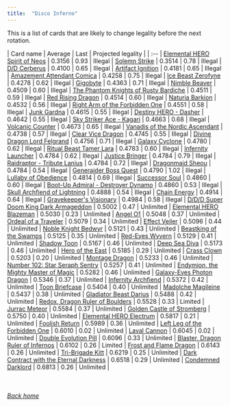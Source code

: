 ```yaml
---
title:  "Disco Inferno"
---
```


This is a list of cards that are likely to change legality before the next rotation.

| Card name | Average | Last | Projected legality |
| :-- |
[Elemental HERO Spirit of Neos](https://db.ygoprodeck.com/card/?search=Elemental%20HERO%20Spirit%20of%20Neos) | 0.3156 | 0.93 | Illegal |
[Solemn Strike](https://db.ygoprodeck.com/card/?search=Solemn%20Strike) | 0.3514 | 0.78 | Illegal |
[D/D Cerberus](https://db.ygoprodeck.com/card/?search=D/D%20Cerberus) | 0.4100 | 0.65 | Illegal |
[Artifact Ignition](https://db.ygoprodeck.com/card/?search=Artifact%20Ignition) | 0.4181 | 0.65 | Illegal |
[Amazement Attendant Comica](https://db.ygoprodeck.com/card/?search=Amazement%20Attendant%20Comica) | 0.4258 | 0.75 | Illegal |
[Ice Beast Zerofyne](https://db.ygoprodeck.com/card/?search=Ice%20Beast%20Zerofyne) | 0.4278 | 0.62 | Illegal |
[Gigobyte](https://db.ygoprodeck.com/card/?search=Gigobyte) | 0.4363 | 0.71 | Illegal |
[Nimble Beaver](https://db.ygoprodeck.com/card/?search=Nimble%20Beaver) | 0.4509 | 0.60 | Illegal |
[The Phantom Knights of Rusty Bardiche](https://db.ygoprodeck.com/card/?search=The%20Phantom%20Knights%20of%20Rusty%20Bardiche) | 0.4511 | 0.59 | Illegal |
[Red Rising Dragon](https://db.ygoprodeck.com/card/?search=Red%20Rising%20Dragon) | 0.4514 | 0.60 | Illegal |
[Naturia Barkion](https://db.ygoprodeck.com/card/?search=Naturia%20Barkion) | 0.4532 | 0.56 | Illegal |
[Right Arm of the Forbidden One](https://db.ygoprodeck.com/card/?search=Right%20Arm%20of%20the%20Forbidden%20One) | 0.4551 | 0.58 | Illegal |
[Junk Gardna](https://db.ygoprodeck.com/card/?search=Junk%20Gardna) | 0.4615 | 0.55 | Illegal |
[Destiny HERO - Dasher](https://db.ygoprodeck.com/card/?search=Destiny%20HERO%20-%20Dasher) | 0.4642 | 0.55 | Illegal |
[Sky Striker Ace - Kagari](https://db.ygoprodeck.com/card/?search=Sky%20Striker%20Ace%20-%20Kagari) | 0.4663 | 0.68 | Illegal |
[Volcanic Counter](https://db.ygoprodeck.com/card/?search=Volcanic%20Counter) | 0.4673 | 0.65 | Illegal |
[Vanadis of the Nordic Ascendant](https://db.ygoprodeck.com/card/?search=Vanadis%20of%20the%20Nordic%20Ascendant) | 0.4738 | 0.57 | Illegal |
[Clear Vice Dragon](https://db.ygoprodeck.com/card/?search=Clear%20Vice%20Dragon) | 0.4745 | 0.55 | Illegal |
[Divine Dragon Lord Felgrand](https://db.ygoprodeck.com/card/?search=Divine%20Dragon%20Lord%20Felgrand) | 0.4756 | 0.71 | Illegal |
[Galaxy Cyclone](https://db.ygoprodeck.com/card/?search=Galaxy%20Cyclone) | 0.4780 | 0.62 | Illegal |
[Ritual Beast Tamer Lara](https://db.ygoprodeck.com/card/?search=Ritual%20Beast%20Tamer%20Lara) | 0.4783 | 0.60 | Illegal |
[Infernity Launcher](https://db.ygoprodeck.com/card/?search=Infernity%20Launcher) | 0.4784 | 0.62 | Illegal |
[Justice Bringer](https://db.ygoprodeck.com/card/?search=Justice%20Bringer) | 0.4784 | 0.79 | Illegal |
[Raidraptor - Tribute Lanius](https://db.ygoprodeck.com/card/?search=Raidraptor%20-%20Tribute%20Lanius) | 0.4784 | 0.72 | Illegal |
[Dragonmaid Sheou](https://db.ygoprodeck.com/card/?search=Dragonmaid%20Sheou) | 0.4784 | 0.54 | Illegal |
[Generaider Boss Quest](https://db.ygoprodeck.com/card/?search=Generaider%20Boss%20Quest) | 0.4790 | 1.02 | Illegal |
[Lullaby of Obedience](https://db.ygoprodeck.com/card/?search=Lullaby%20of%20Obedience) | 0.4814 | 0.69 | Illegal |
[Successor Soul](https://db.ygoprodeck.com/card/?search=Successor%20Soul) | 0.4860 | 0.60 | Illegal |
[Boot-Up Admiral - Destroyer Dynamo](https://db.ygoprodeck.com/card/?search=Boot-Up%20Admiral%20-%20Destroyer%20Dynamo) | 0.4860 | 0.53 | Illegal |
[Skull Archfiend of Lightning](https://db.ygoprodeck.com/card/?search=Skull%20Archfiend%20of%20Lightning) | 0.4888 | 0.54 | Illegal |
[Chain Energy](https://db.ygoprodeck.com/card/?search=Chain%20Energy) | 0.4914 | 0.64 | Illegal |
[Gravekeeper's Visionary](https://db.ygoprodeck.com/card/?search=Gravekeeper's%20Visionary) | 0.4984 | 0.58 | Illegal |
[D/D/D Super Doom King Dark Armageddon](https://db.ygoprodeck.com/card/?search=D/D/D%20Super%20Doom%20King%20Dark%20Armageddon) | 0.5002 | 0.47 | Unlimited |
[Elemental HERO Blazeman](https://db.ygoprodeck.com/card/?search=Elemental%20HERO%20Blazeman) | 0.5030 | 0.23 | Unlimited |
[Angel O1](https://db.ygoprodeck.com/card/?search=Angel%20O1) | 0.5048 | 0.37 | Unlimited |
[Ordeal of a Traveler](https://db.ygoprodeck.com/card/?search=Ordeal%20of%20a%20Traveler) | 0.5079 | 0.34 | Unlimited |
[Effect Veiler](https://db.ygoprodeck.com/card/?search=Effect%20Veiler) | 0.5096 | 0.44 | Unlimited |
[Noble Knight Bedwyr](https://db.ygoprodeck.com/card/?search=Noble%20Knight%20Bedwyr) | 0.5121 | 0.43 | Unlimited |
[Beastking of the Swamps](https://db.ygoprodeck.com/card/?search=Beastking%20of%20the%20Swamps) | 0.5125 | 0.35 | Unlimited |
[Red-Eyes Wyvern](https://db.ygoprodeck.com/card/?search=Red-Eyes%20Wyvern) | 0.5129 | 0.41 | Unlimited |
[Shadow Toon](https://db.ygoprodeck.com/card/?search=Shadow%20Toon) | 0.5167 | 0.46 | Unlimited |
[Deep Sea Diva](https://db.ygoprodeck.com/card/?search=Deep%20Sea%20Diva) | 0.5173 | 0.46 | Unlimited |
[Hero of the East](https://db.ygoprodeck.com/card/?search=Hero%20of%20the%20East) | 0.5185 | 0.29 | Unlimited |
[Crass Clown](https://db.ygoprodeck.com/card/?search=Crass%20Clown) | 0.5203 | 0.20 | Unlimited |
[Montage Dragon](https://db.ygoprodeck.com/card/?search=Montage%20Dragon) | 0.5233 | 0.46 | Unlimited |
[Number 102: Star Seraph Sentry](https://db.ygoprodeck.com/card/?search=Number%20102:%20Star%20Seraph%20Sentry) | 0.5257 | 0.41 | Unlimited |
[Endymion, the Mighty Master of Magic](https://db.ygoprodeck.com/card/?search=Endymion,%20the%20Mighty%20Master%20of%20Magic) | 0.5282 | 0.46 | Unlimited |
[Galaxy-Eyes Photon Dragon](https://db.ygoprodeck.com/card/?search=Galaxy-Eyes%20Photon%20Dragon) | 0.5346 | 0.37 | Unlimited |
[Infernity Archfiend](https://db.ygoprodeck.com/card/?search=Infernity%20Archfiend) | 0.5372 | 0.42 | Unlimited |
[Toon Briefcase](https://db.ygoprodeck.com/card/?search=Toon%20Briefcase) | 0.5404 | 0.40 | Unlimited |
[Madolche Magileine](https://db.ygoprodeck.com/card/?search=Madolche%20Magileine) | 0.5437 | 0.38 | Unlimited |
[Gladiator Beast Darius](https://db.ygoprodeck.com/card/?search=Gladiator%20Beast%20Darius) | 0.5488 | 0.42 | Unlimited |
[Redox, Dragon Ruler of Boulders](https://db.ygoprodeck.com/card/?search=Redox,%20Dragon%20Ruler%20of%20Boulders) | 0.5528 | 0.33 | Limited |
[Jurrac Meteor](https://db.ygoprodeck.com/card/?search=Jurrac%20Meteor) | 0.5584 | 0.37 | Unlimited |
[Golden Castle of Stromberg](https://db.ygoprodeck.com/card/?search=Golden%20Castle%20of%20Stromberg) | 0.5750 | 0.40 | Unlimited |
[Elemental HERO Electrum](https://db.ygoprodeck.com/card/?search=Elemental%20HERO%20Electrum) | 0.5817 | 0.21 | Unlimited |
[Foolish Return](https://db.ygoprodeck.com/card/?search=Foolish%20Return) | 0.5989 | 0.36 | Unlimited |
[Left Leg of the Forbidden One](https://db.ygoprodeck.com/card/?search=Left%20Leg%20of%20the%20Forbidden%20One) | 0.6010 | 0.02 | Unlimited |
[Laval Cannon](https://db.ygoprodeck.com/card/?search=Laval%20Cannon) | 0.6045 | 0.02 | Unlimited |
[Double Evolution Pill](https://db.ygoprodeck.com/card/?search=Double%20Evolution%20Pill) | 0.6096 | 0.33 | Unlimited |
[Blaster, Dragon Ruler of Infernos](https://db.ygoprodeck.com/card/?search=Blaster,%20Dragon%20Ruler%20of%20Infernos) | 0.6102 | 0.26 | Limited |
[Frost and Flame Dragon](https://db.ygoprodeck.com/card/?search=Frost%20and%20Flame%20Dragon) | 0.6143 | 0.26 | Unlimited |
[Tri-Brigade Kitt](https://db.ygoprodeck.com/card/?search=Tri-Brigade%20Kitt) | 0.6219 | 0.25 | Unlimited |
[Dark Contract with the Eternal Darkness](https://db.ygoprodeck.com/card/?search=Dark%20Contract%20with%20the%20Eternal%20Darkness) | 0.6518 | 0.29 | Unlimited |
[Condemned Darklord](https://db.ygoprodeck.com/card/?search=Condemned%20Darklord) | 0.6813 | 0.26 | Unlimited |

<br>

###### [Back home](index)